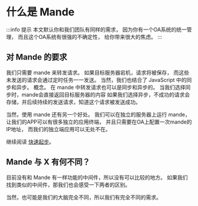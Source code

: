 # 什么是 Mande

:::info 提示
本文默认你和我们团队有同样的需求，
因为你有一个OA系统的统一管理，
而且这个OA系统有很强的不确定性，
给你带来很大的焦虑。
:::

## 对 Mande 的要求

我们只需要 mande 来转发请求。
如果目标服务器宕机，请求将被保存，
而这些未发送的请求会通过定时任务一一发送。
当然，我们也结合了 JavaScript 中的同步和异步。
概念。 在 mande 中转发请求也可以是同步和异步的。
当我们选择同步时，mande会直接返回目标服务器的内容
如果我们选择异步，不成功的请求会
存储，并后续持续的发送请求，知道这个请求被发送成功。

当然，使用 mande 还有另一个好处。
我们可以在独立的服务器上运行 mande，
让我们的APP可以有很多独立的应用终端，
并且只需要在OA上配置一次mande的IP地址，
而我们的独立端应用可以无处不在。

继续阅读 [快速起步](/guide/)。

## Mande 与 X 有何不同？

目前没有和 Mande 有一样功能的中间件，所以没有可以比较的地方。
如果我们找到类似的中间件，那我们也会感受一下两者的区别。

当然，也可能是我们的大脑完全不同，所以我们有完全不同的需求。
